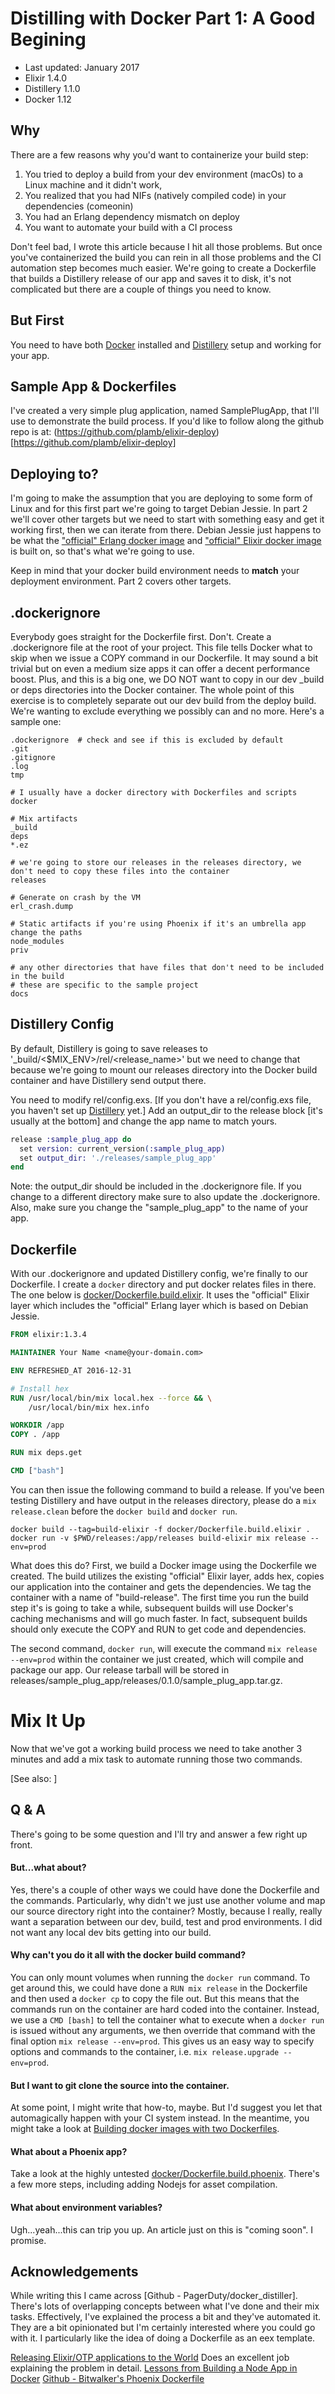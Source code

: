# Distilling with Docker Part 1: A Good Begining

- Last updated: January 2017
- Elixir 1.4.0
- Distillery 1.1.0
- Docker 1.12

## Why

There are a few reasons why you'd want to containerize your build step:

1. You tried to deploy a build from your dev environment (macOs) to a Linux machine and it didn't work,
2. You realized that you had NIFs (natively compiled code) in your dependencies (comeonin)
3. You had an Erlang dependency mismatch on deploy
4. You want to automate your build with a CI process

Don't feel bad, I wrote this article because I hit all those problems. But once you've containerized the build you can rein in all those problems and the CI automation step becomes much easier. We're going to create a Dockerfile that builds a Distillery release of our app and saves it to disk, it's not complicated but there are a couple of things you need to know.

## But First
You need to have both [Docker](https://docs.docker.com/engine/installation/) installed and [Distillery](https://github.com/bitwalker/distillery) setup and working for your app.

## Sample App & Dockerfiles
I've created a very simple plug application, named SamplePlugApp, that I'll use to demonstrate the build process. If you'd like to follow along the github repo is at: (https://github.com/plamb/elixir-deploy)[https://github.com/plamb/elixir-deploy]

## Deploying to?

I'm going to make the assumption that you are deploying to some form of Linux and for this first part we're going to target Debian Jessie. In part 2 we'll cover other targets but we need to start with something easy and get it working first, then we can iterate from there. Debian Jessie just happens to be what the ["official" Erlang docker image](https://hub.docker.com/_/erlang/) and ["official" Elixir docker image](https://hub.docker.com/_/elixir/) is built on, so that's what we're going to use.

Keep in mind that your docker build environment needs to **match** your deployment environment. Part 2 covers other targets.

## .dockerignore

Everybody goes straight for the Dockerfile first. Don't. Create a .dockerignore file at the root of your project. This file tells Docker what to skip when we issue a COPY command in our Dockerfile. It may sound a bit trivial but on even a medium size apps it can offer a decent performance boost. Plus, and this is a big one, we DO NOT want to copy in our dev _build or deps directories into the Docker container. The whole point of this exercise is to completely separate out our dev build from the deploy build. We're wanting to exclude everything we possibly can and no more. Here's a sample one:

```
.dockerignore  # check and see if this is excluded by default
.git
.gitignore
.log
tmp

# I usually have a docker directory with Dockerfiles and scripts
docker

# Mix artifacts
_build
deps
*.ez

# we're going to store our releases in the releases directory, we don't need to copy these files into the container
releases

# Generate on crash by the VM
erl_crash.dump

# Static artifacts if you're using Phoenix if it's an umbrella app change the paths
node_modules
priv

# any other directories that have files that don't need to be included in the build
# these are specific to the sample project
docs
```

## Distillery Config

By default, Distillery is going to save releases to '_build/<$MIX_ENV>/rel/<release_name>' but we need to change that because we're going to mount our releases directory into the Docker build container and have Distillery send output there.

You need to modify rel/config.exs. [If you don't have a rel/config.exs file, you haven't set up [Distillery](https://github.com/bitwalker/distillery) yet.] Add an output_dir to the release block [it's usually at the bottom] and change the app name to match yours.

```elixir
release :sample_plug_app do
  set version: current_version(:sample_plug_app)
  set output_dir: './releases/sample_plug_app'
end
```
Note: the output_dir should be included in the .dockerignore file. If you change to a different directory make sure to also update the .dockerignore. Also, make sure you change the "sample_plug_app" to the name of your app.

## Dockerfile

With our .dockerignore and updated Distillery config, we're finally to our Dockerfile. I create a `docker` directory and put docker relates files in there. The one below is [docker/Dockerfile.build.elixir](./docker/Dockerfile.build.elixir). It uses the "official" Elixir layer which includes the "official" Erlang layer which is based on Debian Jessie.

```dockerfile
FROM elixir:1.3.4

MAINTAINER Your Name <name@your-domain.com>

ENV REFRESHED_AT 2016-12-31

# Install hex
RUN /usr/local/bin/mix local.hex --force && \
    /usr/local/bin/mix hex.info

WORKDIR /app
COPY . /app

RUN mix deps.get

CMD ["bash"]
```

You can then issue the following command to build a release. If you've been testing Distillery and have output in the releases directory, please do a `mix release.clean` before the `docker build` and `docker run`.

```
docker build --tag=build-elixir -f docker/Dockerfile.build.elixir .
docker run -v $PWD/releases:/app/releases build-elixir mix release --env=prod
```

What does this do? First, we build a Docker image using the Dockerfile we created. The build utilizes the existing "official" Elixir layer, adds hex, copies our application into the container and gets the dependencies. We tag the container with a name of "build-release". The first time you run the build step it's is going to take a while, subsequent builds will use Docker's caching mechanisms and will go much faster. In fact, subsequent builds should only execute the COPY and RUN to get code and dependencies.

The second command, `docker run`, will execute the command `mix release --env=prod` within the container we just created, which will compile and package our app. Our release tarball will be stored in releases/sample_plug_app/releases/0.1.0/sample_plug_app.tar.gz.

# Mix It Up
Now that we've got a working build process we need to take another 3 minutes and add a mix task to automate running those two commands.

[See also: []()]

## Q & A

There's going to be some question and I'll try and answer a few right up front.

#### But...what about?
Yes, there's a couple of other ways we could have done the Dockerfile and the commands. Particularly, why didn't we just use another volume and map our source directory right into the container? Mostly, because I really, really want a separation between our dev, build, test and prod environments. I did not want any local dev bits getting into our build.

#### Why can't you do it all with the docker build command?
You can only mount volumes when running the `docker run` command. To get around this, we could have done a `RUN mix release` in the Dockerfile and then used a `docker cp` to copy the file out. But this means that the commands run on the container are hard coded into the container. Instead, we use a `CMD [bash]` to tell the container what to execute when a `docker run` is issued without any arguments, we then override that command with the final option `mix release --env=prod`. This gives us an easy way to specify options and commands to the container, i.e. `mix release.upgrade --env=prod`.

#### But I want to git clone the source into the container.
At some point, I might write that how-to, maybe. But I'd suggest you let that automagically happen with your CI system instead. In the meantime, you might take a look at [Building docker images with two Dockerfiles](http://blog.tomecek.net/post/build-docker-image-in-two-steps).

#### What about a Phoenix app?
Take a look at the highly untested [docker/Dockerfile.build.phoenix](./docker/Dockerfile.build.phoenix). There's a few more steps, including adding Nodejs for asset compilation.

#### What about environment variables?
Ugh...yeah...this can trip you up. An article just on this is "coming soon". I promise.

## Acknowledgements
While writing this I came across [Github - PagerDuty/docker_distiller]. There's lots of overlapping concepts between what I've done and their mix tasks. Effectively, I've explained the process a bit and they've automated it. They are a bit opinionated but I'm certainly interested where you could go with it. I particularly like the idea of doing a Dockerfile as an eex template.

[Releasing Elixir/OTP applications to the World](https://kennyballou.com/blog/2016/05/elixir-otp-releases/) Does an excellent job explaining the problem in detail.
[Lessons from Building a Node App in Docker](http://jdlm.info/articles/2016/03/06/lessons-building-node-app-docker.html)
[Github - Bitwalker's Phoenix Dockerfile](https://github.com/bitwalker/alpine-elixir-phoenix)
